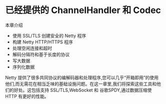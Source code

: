 已经提供的 ChannelHandler 和 Codec
====

本章介绍

* 使用 SSL/TLS 创建安全的 Netty 程序
* 构建 Netty HTTP/HTTPS 程序
* 处理空闲连接和超时
* 解码分隔符和基于长度的协议
* 写大数据
* 序列化数据

Netty 提供了很多共同协议的编解码器和处理程序,您可以几乎“开箱即用”的使用他们,而无需花在相当乏味的基础设施问题。在这一章里,我们将探索这些工具和他们的好处。这包括支持 SSL/TLS,WebSocket 和 谷歌SPDY,通过数据压缩使 HTTP 有更好的性能。